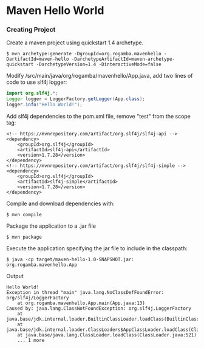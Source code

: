 # Maven Hello World

### Creating Project

Create a maven project using quickstart 1.4 archetype.

```shell
$ mvn archetype:generate -DgroupId=org.rogamba.mavenhello -DartifactId=maven-hello -DarchetypeArtifactId=maven-archetype-quickstart -DarchetypeVersion=1.4 -DinteractiveMode=false
```

Modify /src/main/java/org/rogamba/mavenhello/App.java, add two lines of code to use slf4j logger:

```java
import org.slf4j.*;
Logger logger = LoggerFactory.getLogger(App.class);
logger.info("Hello World!");
```

Add slf4j dependencies to the pom.xml file, remove "test" from the scope tag:

```text
<!-- https://mvnrepository.com/artifact/org.slf4j/slf4j-api -->
<dependency>
    <groupId>org.slf4j</groupId>
    <artifactId>slf4j-api</artifactId>
    <version>1.7.28</version>
</dependency>
<!-- https://mvnrepository.com/artifact/org.slf4j/slf4j-simple -->
<dependency>
    <groupId>org.slf4j</groupId>
    <artifactId>slf4j-simple</artifactId>
    <version>1.7.28</version>
</dependency>
```

Compile and download dependencies with:

```shell
$ mvn compile
```

Package the application to a .jar file

```shell
$ mvn package
```

Execute the application specifying the jar file to include in the classpath:

```shell
$ java -cp target/maven-hello-1.0-SNAPSHOT.jar: org.rogamba.mavenhello.App
```

Output
```text
Hello World!
Exception in thread "main" java.lang.NoClassDefFoundError: org/slf4j/LoggerFactory
	at org.rogamba.mavenhello.App.main(App.java:13)
Caused by: java.lang.ClassNotFoundException: org.slf4j.LoggerFactory
	at java.base/jdk.internal.loader.BuiltinClassLoader.loadClass(BuiltinClassLoader.java:583)
	at java.base/jdk.internal.loader.ClassLoaders$AppClassLoader.loadClass(ClassLoaders.java:178)
	at java.base/java.lang.ClassLoader.loadClass(ClassLoader.java:521)
	... 1 more
```

